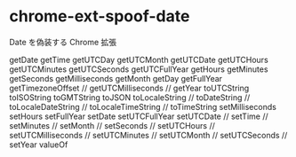 # chrome-ext-spoof-date

Date を偽装する Chrome 拡張

getDate
getTime
getUTCDay
getUTCMonth
getUTCDate
getUTCHours
getUTCMinutes
getUTCSeconds
getUTCFullYear
getHours
getMinutes
getSeconds
getMilliseconds
getMonth
getDay
getFullYear
getTimezoneOffset
// getUTCMilliseconds
// getYear
toUTCString
toISOString
toGMTString
toJSON
toLocaleString
// toDateString
// toLocaleDateString
// toLocaleTimeString
// toTimeString
setMilliseconds
setHours
setFullYear
setDate
setUTCFullYear
setUTCDate
// setTime
// setMinutes
// setMonth
// setSeconds
// setUTCHours
// setUTCMilliseconds
// setUTCMinutes
// setUTCMonth
// setUTCSeconds
// setYear
valueOf
